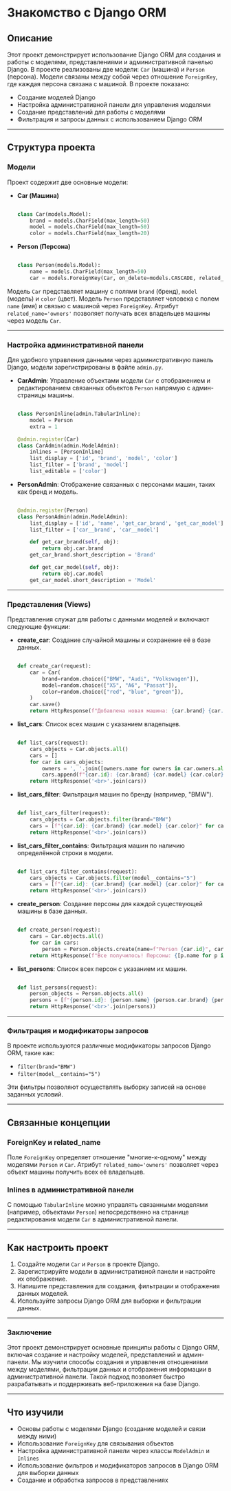# Знакомство с Django ORM

## Описание

Этот проект демонстрирует использование Django ORM для создания и работы с моделями, представлениями и административной панелью Django. В проекте реализованы две модели: `Car` (машина) и `Person` (персона). Модели связаны между собой через отношение `ForeignKey`, где каждая персона связана с машиной. В проекте показано:

- Создание моделей Django
- Настройка административной панели для управления моделями
- Создание представлений для работы с моделями
- Фильтрация и запросы данных с использованием Django ORM

---

## Структура проекта

### Модели

Проект содержит две основные модели:

- **Car (Машина)**
    
    ```python
    
    class Car(models.Model):
        brand = models.CharField(max_length=50)
        model = models.CharField(max_length=50)
        color = models.CharField(max_length=20)
    
    ```
    
- **Person (Персона)**
    
    ```python
    
    class Person(models.Model):
        name = models.CharField(max_length=50)
        car = models.ForeignKey(Car, on_delete=models.CASCADE, related_name='owners')
    
    ```
    

Модель `Car` представляет машину с полями `brand` (бренд), `model` (модель) и `color` (цвет). Модель `Person` представляет человека с полем `name` (имя) и связью с машиной через `ForeignKey`. Атрибут `related_name='owners'` позволяет получать всех владельцев машины через модель `Car`.

---

### Настройка административной панели

Для удобного управления данными через административную панель Django, модели зарегистрированы в файле `admin.py`.

- **CarAdmin**: Управление объектами модели `Car` с отображением и редактированием связанных объектов `Person` напрямую с админ-страницы машины.
    
    ```python
    
    class PersonInline(admin.TabularInline):
        model = Person
        extra = 1
    
    @admin.register(Car)
    class CarAdmin(admin.ModelAdmin):
        inlines = [PersonInline]
        list_display = ['id', 'brand', 'model', 'color']
        list_filter = ['brand', 'model']
        list_editable = ['color']
    
    ```
    
- **PersonAdmin**: Отображение связанных с персонами машин, таких как бренд и модель.
    
    ```python
    
    @admin.register(Person)
    class PersonAdmin(admin.ModelAdmin):
        list_display = ['id', 'name', 'get_car_brand', 'get_car_model']
        list_filter = ['car__brand', 'car__model']
    
        def get_car_brand(self, obj):
            return obj.car.brand
        get_car_brand.short_description = 'Brand'
    
        def get_car_model(self, obj):
            return obj.car.model
        get_car_model.short_description = 'Model'
    
    ```
    

---

### Представления (Views)

Представления служат для работы с данными моделей и включают следующие функции:

- **create_car**: Создание случайной машины и сохранение её в базе данных.
    
    ```python
    
    def create_car(request):
        car = Car(
            brand=random.choice(["BMW", "Audi", "Volkswagen"]),
            model=random.choice(["X5", "A6", "Passat"]),
            color=random.choice(["red", "blue", "green"]),
        )
        car.save()
        return HttpResponse(f"Добавлена новая машина: {car.brand} {car.model} {car.color}")
    
    ```
    
- **list_cars**: Список всех машин с указанием владельцев.
    
    ```python
    
    def list_cars(request):
        cars_objects = Car.objects.all()
        cars = []
        for car in cars_objects:
            owners = ', '.join([owners.name for owners in car.owners.all()])
            cars.append(f"{car.id}: {car.brand} {car.model} {car.color} | Владельцы: {owners}")
        return HttpResponse('<br>'.join(cars))
    
    ```
    
- **list_cars_filter**: Фильтрация машин по бренду (например, "BMW").
    
    ```python
    
    def list_cars_filter(request):
        cars_objects = Car.objects.filter(brand="BMW")
        cars = [f"{car.id}: {car.brand} {car.model} {car.color}" for car in cars_objects]
        return HttpResponse('<br>'.join(cars))
    
    ```
    
- **list_cars_filter_contains**: Фильтрация машин по наличию определённой строки в модели.
    
    ```python
    
    def list_cars_filter_contains(request):
        cars_objects = Car.objects.filter(model__contains="5")
        cars = [f"{car.id}: {car.brand} {car.model} {car.color}" for car in cars_objects]
        return HttpResponse('<br>'.join(cars))
    
    ```
    
- **create_person**: Создание персоны для каждой существующей машины в базе данных.
    
    ```python
    
    def create_person(request):
        cars = Car.objects.all()
        for car in cars:
            person = Person.objects.create(name=f"Person {car.id}", car=car)
        return HttpResponse(f"Все получилось! Персоны: {[p.name for p in Person.objects.all()]}")
    
    ```
    
- **list_persons**: Список всех персон с указанием их машин.
    
    ```python
    
    def list_persons(request):
        person_objects = Person.objects.all()
        persons = [f"{person.id}: {person.name} {person.car.brand} {person.car.model} {person.car.color}" for person in person_objects]
        return HttpResponse('<br>'.join(persons))
    
    ```
    

---

### Фильтрация и модификаторы запросов

В проекте используются различные модификаторы запросов Django ORM, такие как:

- `filter(brand="BMW")`
- `filter(model__contains="5")`

Эти фильтры позволяют осуществлять выборку записей на основе заданных условий.

---

## Связанные концепции

### ForeignKey и related_name

Поле `ForeignKey` определяет отношение "многие-к-одному" между моделями `Person` и `Car`. Атрибут `related_name='owners'` позволяет через объект машины получить всех её владельцев.

### Inlines в административной панели

С помощью `TabularInline` можно управлять связанными моделями (например, объектами `Person`) непосредственно на странице редактирования модели `Car` в административной панели.

---

## Как настроить проект

1. Создайте модели `Car` и `Person` в проекте Django.
2. Зарегистрируйте модели в административной панели и настройте их отображение.
3. Напишите представления для создания, фильтрации и отображения данных моделей.
4. Используйте запросы Django ORM для выборки и фильтрации данных.

---

### Заключение

Этот проект демонстрирует основные принципы работы с Django ORM, включая создание и настройку моделей, представлений и админ-панели. Мы изучили способы создания и управления отношениями между моделями, фильтрации данных и отображения информации в административной панели. Такой подход позволяет быстро разрабатывать и поддерживать веб-приложения на базе Django.

---

## Что изучили

- Основы работы с моделями Django (создание моделей и связи между ними)
- Использование `ForeignKey` для связывания объектов
- Настройка административной панели через классы `ModelAdmin` и `Inlines`
- Использование фильтров и модификаторов запросов в Django ORM для выборки данных
- Создание и обработка запросов в представлениях